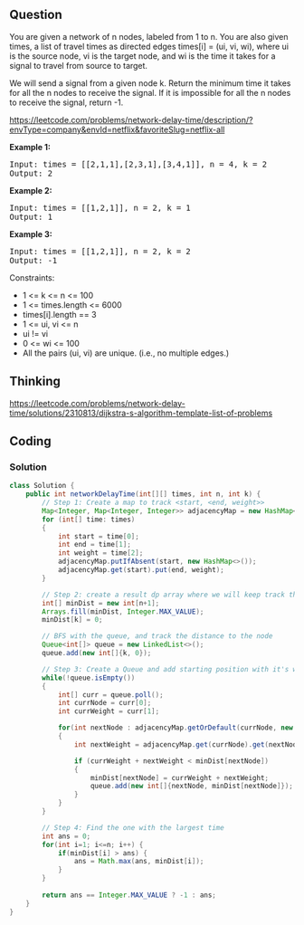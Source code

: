 ## Question
You are given a network of n nodes, labeled from 1 to n. You are also given times, a list of travel times as directed edges times[i] = (ui, vi, wi), where ui is the source node, vi is the target node, and wi is the time it takes for a signal to travel from source to target.  
  
We will send a signal from a given node k. Return the minimum time it takes for all the n nodes to receive the signal. If it is impossible for all the n nodes to receive the signal, return -1.  

https://leetcode.com/problems/network-delay-time/description/?envType=company&envId=netflix&favoriteSlug=netflix-all

**Example 1:**
<pre>
Input: times = [[2,1,1],[2,3,1],[3,4,1]], n = 4, k = 2
Output: 2
</pre>

**Example 2:**
<pre>
Input: times = [[1,2,1]], n = 2, k = 1
Output: 1
</pre>

**Example 3:**
<pre>
Input: times = [[1,2,1]], n = 2, k = 2
Output: -1
</pre>

Constraints:
* 1 <= k <= n <= 100
* 1 <= times.length <= 6000
* times[i].length == 3
* 1 <= ui, vi <= n
* ui != vi
* 0 <= wi <= 100
* All the pairs (ui, vi) are unique. (i.e., no multiple edges.)


## Thinking
https://leetcode.com/problems/network-delay-time/solutions/2310813/dijkstra-s-algorithm-template-list-of-problems

## Coding
### Solution
```java
class Solution {
    public int networkDelayTime(int[][] times, int n, int k) {
        // Step 1: Create a map to track <start, <end, weight>>
        Map<Integer, Map<Integer, Integer>> adjacencyMap = new HashMap<>();
        for (int[] time: times)
        {
            int start = time[0];
            int end = time[1];
            int weight = time[2];
            adjacencyMap.putIfAbsent(start, new HashMap<>());
            adjacencyMap.get(start).put(end, weight);
        }

        // Step 2: create a result dp array where we will keep track the minimum distance to reach end of the node from start node
        int[] minDist = new int[n+1];
        Arrays.fill(minDist, Integer.MAX_VALUE);
        minDist[k] = 0;

        // BFS with the queue, and track the distance to the node
        Queue<int[]> queue = new LinkedList<>();
        queue.add(new int[]{k, 0});

        // Step 3: Create a Queue and add starting position with it's weight and add it's reachable distance with increament of own't weight plus a weight require to reach at the end node from start node. We keep adding and removing pairs from queue and updating result array as well.
        while(!queue.isEmpty())
        {
            int[] curr = queue.poll();
            int currNode = curr[0];
            int currWeight = curr[1];

            for(int nextNode : adjacencyMap.getOrDefault(currNode, new HashMap<>()).keySet())
            {
                int nextWeight = adjacencyMap.get(currNode).get(nextNode);

                if (currWeight + nextWeight < minDist[nextNode])
                {
                    minDist[nextNode] = currWeight + nextWeight;
                    queue.add(new int[]{nextNode, minDist[nextNode]}); 
                }
            }
        }

        // Step 4: Find the one with the largest time
        int ans = 0;
        for(int i=1; i<=n; i++) {
            if(minDist[i] > ans) {
                ans = Math.max(ans, minDist[i]);
            } 
        }
        
        return ans == Integer.MAX_VALUE ? -1 : ans;
    }
}
```